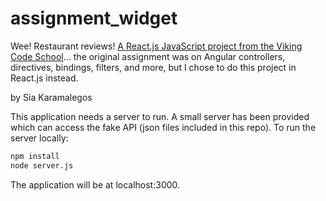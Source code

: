 # assignment_widget
Wee! Restaurant reviews!
[A React.js JavaScript project from the Viking Code School](http://www.vikingcodeschool.com)... the original assignment was on Angular controllers, directives, bindings, filters, and more, but I chose to do this project in React.js instead.

by Sia Karamalegos

This application needs a server to run. A small server has been provided which can access the fake API (json files included in this repo). To run the server locally:
```sh
npm install
node server.js
```

The application will be at localhost:3000.
